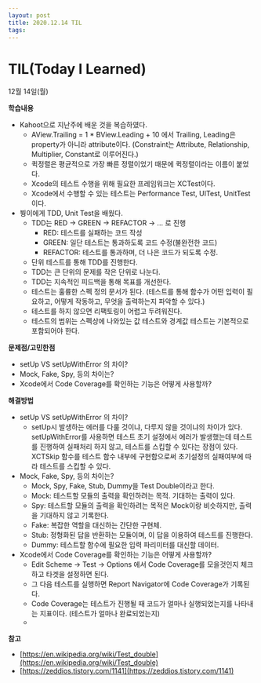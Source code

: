 ```yaml
---
layout: post
title: 2020.12.14 TIL
tags:
---
```

# TIL(Today I Learned)

12월 14일(월)

**학습내용**

- Kahoot으로 지난주에 배운 것을 복습하였다.
    - AView.Trailing = 1 * BView.Leading + 10 에서 Trailing, Leading은 property가 아니라 attribute이다. (Constraint는 Attribute, Relationship, Multiplier, Constant로 이루어진다.)
    - 퀵정렬은 평균적으로 가장 빠른 정렬이었기 때문에 퀵정렬이라는 이름이 붙었다.
    - Xcode의 테스트 수행을 위해 필요한 프레임워크는 XCTest이다.
    - Xcode에서 수행할 수 있는 테스트는 Performance Test, UITest, UnitTest 이다.
- 붱이에게 TDD, Unit Test을 배웠다.
    - TDD는 RED → GREEN → REFACTOR → ... 로 진행
        - RED: 테스트를 실패하는 코드 작성
        - GREEN: 일단 테스트는 통과하도록 코드 수정(불완전한 코드)
        - REFACTOR: 테스트를 통과하며, 더 나은 코드가 되도록 수정.
    - 단위 테스트를 통해 TDD를 진행한다.
    - TDD는 큰 단위의 문제를 작은 단위로 나눈다.
    - TDD는 지속적인 피드백을 통해 목표를 개선한다.
    - 테스트는 훌륭한 스펙 정의 문서가 된다. (테스트를 통해 함수가 어떤 입력이 필요하고, 어떻게 작동하고, 무엇을 출력하는지 파악할 수 있다.)
    - 테스트를 하지 않으면 리팩토링이 어렵고 두려워진다.
    - 테스트의 범위는 스펙상에 나와있는 값 테스트와 경계값 테스트는 기본적으로 포함되어야 한다.

**문제점/고민한점**

- setUp VS setUpWithError 의 차이?
- Mock, Fake, Spy, 등의 차이는?
- Xcode에서 Code Coverage를 확인하는 기능은 어떻게 사용할까?

**해결방법**

- setUp VS setUpWithError 의 차이?
    - setUp시 발생하는 에러를 다룰 것이냐, 다루지 않을 것이냐의 차이가 있다. setUpWithError를 사용하면 테스트 초기 설정에서 에러가 발생했는데 테스트를 진행하여 실패처리 하지 않고, 테스트를 스킵할 수 있다는 장점이 있다. XCTSkip 함수를 테스트 함수 내부에 구현함으로써 초기설정의 실패여부에 따라 테스트를 스킵할 수 있다.
- Mock, Fake, Spy, 등의 차이는?
    - Mock, Spy, Fake, Stub, Dummy을 Test Double이라고 한다.
    - Mock: 테스트할 모듈의 출력을 확인하려는 목적. 기대하는 출력이 있다.
    - Spy: 테스트할 모듈의 출력을 확인하려는 목적은 Mock이랑 비슷하지만, 출력을 기대하지 않고 기록한다.
    - Fake: 복잡한 역할을 대신하는 간단한 구현체.
    - Stub: 정형화된 답을 반환하는 모듈이며, 이 답을 이용하여 테스트를 진행한다.
    - Dummy: 테스트할 함수에 필요한 입력 파리미터를 대신할 데이터.
- Xcode에서 Code Coverage를 확인하는 기능은 어떻게 사용할까?
    - Edit Scheme → Test → Options 에서 Code Coverage를 모을것인지 체크하고 타겟을 설정하면 된다.
    - 그 다음 테스트를 실행하면 Report Navigator에 Code Coverage가 기록된다.
    - Code Coverage는 테스트가 진행될 때 코드가 얼마나 실행되었는지를 나타내는 지표이다. (테스트가 얼마나 완료되었는지)
    - 

**참고** 
- [https://en.wikipedia.org/wiki/Test_double](https://en.wikipedia.org/wiki/Test_double)
- [https://zeddios.tistory.com/1141](https://zeddios.tistory.com/1141)
